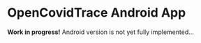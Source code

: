 # OpenCovidTrace Android App

**Work in progress!**
Android version is not yet fully implemented...

